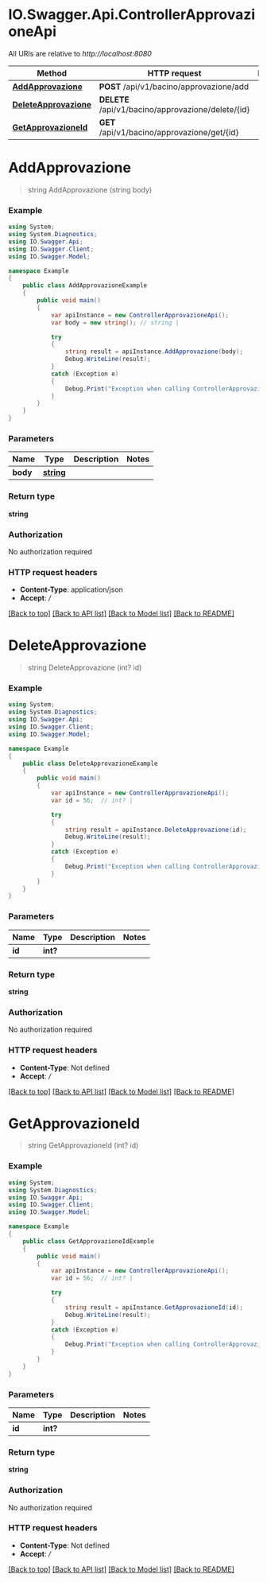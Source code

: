 # IO.Swagger.Api.ControllerApprovazioneApi

All URIs are relative to *http://localhost:8080*

Method | HTTP request | Description
------------- | ------------- | -------------
[**AddApprovazione**](ControllerApprovazioneApi.md#addapprovazione) | **POST** /api/v1/bacino/approvazione/add | 
[**DeleteApprovazione**](ControllerApprovazioneApi.md#deleteapprovazione) | **DELETE** /api/v1/bacino/approvazione/delete/{id} | 
[**GetApprovazioneId**](ControllerApprovazioneApi.md#getapprovazioneid) | **GET** /api/v1/bacino/approvazione/get/{id} | 

<a name="addapprovazione"></a>
# **AddApprovazione**
> string AddApprovazione (string body)



### Example
```csharp
using System;
using System.Diagnostics;
using IO.Swagger.Api;
using IO.Swagger.Client;
using IO.Swagger.Model;

namespace Example
{
    public class AddApprovazioneExample
    {
        public void main()
        {
            var apiInstance = new ControllerApprovazioneApi();
            var body = new string(); // string | 

            try
            {
                string result = apiInstance.AddApprovazione(body);
                Debug.WriteLine(result);
            }
            catch (Exception e)
            {
                Debug.Print("Exception when calling ControllerApprovazioneApi.AddApprovazione: " + e.Message );
            }
        }
    }
}
```

### Parameters

Name | Type | Description  | Notes
------------- | ------------- | ------------- | -------------
 **body** | [**string**](string.md)|  | 

### Return type

**string**

### Authorization

No authorization required

### HTTP request headers

 - **Content-Type**: application/json
 - **Accept**: */*

[[Back to top]](#) [[Back to API list]](../README.md#documentation-for-api-endpoints) [[Back to Model list]](../README.md#documentation-for-models) [[Back to README]](../README.md)
<a name="deleteapprovazione"></a>
# **DeleteApprovazione**
> string DeleteApprovazione (int? id)



### Example
```csharp
using System;
using System.Diagnostics;
using IO.Swagger.Api;
using IO.Swagger.Client;
using IO.Swagger.Model;

namespace Example
{
    public class DeleteApprovazioneExample
    {
        public void main()
        {
            var apiInstance = new ControllerApprovazioneApi();
            var id = 56;  // int? | 

            try
            {
                string result = apiInstance.DeleteApprovazione(id);
                Debug.WriteLine(result);
            }
            catch (Exception e)
            {
                Debug.Print("Exception when calling ControllerApprovazioneApi.DeleteApprovazione: " + e.Message );
            }
        }
    }
}
```

### Parameters

Name | Type | Description  | Notes
------------- | ------------- | ------------- | -------------
 **id** | **int?**|  | 

### Return type

**string**

### Authorization

No authorization required

### HTTP request headers

 - **Content-Type**: Not defined
 - **Accept**: */*

[[Back to top]](#) [[Back to API list]](../README.md#documentation-for-api-endpoints) [[Back to Model list]](../README.md#documentation-for-models) [[Back to README]](../README.md)
<a name="getapprovazioneid"></a>
# **GetApprovazioneId**
> string GetApprovazioneId (int? id)



### Example
```csharp
using System;
using System.Diagnostics;
using IO.Swagger.Api;
using IO.Swagger.Client;
using IO.Swagger.Model;

namespace Example
{
    public class GetApprovazioneIdExample
    {
        public void main()
        {
            var apiInstance = new ControllerApprovazioneApi();
            var id = 56;  // int? | 

            try
            {
                string result = apiInstance.GetApprovazioneId(id);
                Debug.WriteLine(result);
            }
            catch (Exception e)
            {
                Debug.Print("Exception when calling ControllerApprovazioneApi.GetApprovazioneId: " + e.Message );
            }
        }
    }
}
```

### Parameters

Name | Type | Description  | Notes
------------- | ------------- | ------------- | -------------
 **id** | **int?**|  | 

### Return type

**string**

### Authorization

No authorization required

### HTTP request headers

 - **Content-Type**: Not defined
 - **Accept**: */*

[[Back to top]](#) [[Back to API list]](../README.md#documentation-for-api-endpoints) [[Back to Model list]](../README.md#documentation-for-models) [[Back to README]](../README.md)
